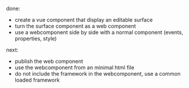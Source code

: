 done:
- create a vue component that display an editable surface
- turn the surface component as a web component
- use a webcomponent side by side with a normal component (events, properties, style)

next:
- publish the web component
- use the webcomponent from an minimal html file
- do not include the framework in the webcomponent, use a common loaded framework
